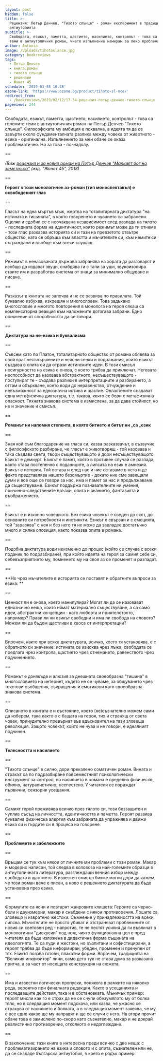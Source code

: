 ```yaml
---
layout: post
hidden: false
title: >-
  Рецензия: Петър Денчев, "Тихото слънце" - роман експеримент в традицията на
  антиутопията
subtitle: >-
  Свободата, езикът, паметта, щастието, насилието, контролът - това са големите
  теми в антиутопичния роман, чието изпълнение намирам за леко проблематично
author: Antonia
image: /Uploads/tihotoslance.jpg
category: bookreviews
tags:
  - Петър Денчев
  - книга.роман
  - тихото слънце
  - рецензии
  - Жанет 45
schedule: '2019-03-08 10:38'
ozone-link: 'https://www.ozone.bg/product/tihoto-sl-nce/'
redirect_from:
  - /bookreviews/2019/02/12/17-34-рецензия-петър-денчев-тихото-слънце
pageviews: 244
---
```

Свободата, езикът, паметта, щастието, насилието, контролът - това са големите теми в антиутопичния роман на Петър Денчев "Тихото слънце". Философската му амбиция е похвална, а идеята тя да се завърти около фундаменталната разлика между човека от животното - езика - оригинална. Изпълнението за мен обаче се оказа проблематично. Но за това - по-надолу. 

\==

_(Виж [рецензия и за новия роман на Петър Денчев "Малкият бог на земетръса"](https://literaturnirazgovori.com/bookreviews/2019/02/19/10-56-%D1%80%D0%B5%D1%86%D0%B5%D0%BD%D0%B7%D0%B8%D1%8F-%D0%BF%D0%B5%D1%82%D1%8A%D1%80-%D0%B4%D0%B5%D0%BD%D1%87%D0%B5%D0%B2-%D0%BC%D0%B0%D0%BB%D0%BA%D0%B8%D1%8F%D1%82-%D0%B1%D0%BE%D0%B3-%D0%BD%D0%B0-%D0%B7%D0%B5%D0%BC%D0%B5%D1%82%D1%80%D1%8A%D1%81%D0%B0-%D1%81%D0%B5%D0%B1%D0%B5%D1%80%D0%B0%D0%B7%D0%B1%D0%B8%D1%80%D0%B0%D0%BD%D0%B5%D1%82%D0%BE-%D0%BA%D0%B0%D1%82%D0%BE-%D0%BF%D0%BE%D0%B7%D0%BD%D0%B0%D0%BD%D0%B8%D0%B5-%D0%B7%D0%B0-%D1%81%D0%BE%D0%B1%D1%81%D1%82%D0%B2%D0%B5%D0%BD%D0%B8%D1%82%D0%B5-%D0%BD%D0%B8-%D0%BA%D0%B0%D1%82%D0%B0%D1%81%D1%82%D1%80%D0%BE%D1%84%D0%B8.html) (изд. "Жанет 45", 2018)_

\==

**Героят в този монологичен аз-роман (тип моноспектакъл) е освободеният глас**

\==

Гласът на една мъртъв мъж, жертва на тоталитарната диктатура "на истината и тишината", в която говоренето и чуването са забранени. Оцелял и сдобил се с неочаквана независимост след разпада на тялото - последната форма на идентичност, която режимът може да ти отнеме - този глас разказва историята си и тази на превзетото отвътре общество, като се обръща към властта и мъчителите си, към немите си съграждани и въобще към всеки слушащ. 

\==

Режимът в неназованата държава забранява на хората да разговарят и изобщо да издават звуци, снабдява ги с тапи за уши, звукоизолира стаите им и разработва система от знаци за минимално общуване и писане. 

\==

Разказът в книгата не започва и не се развива по правилата. Той буквално избухва, изкрещян и многословен. Това задъхано многословие и многото повторения в монолога на героя сякаш са компенсаторна реакция към наложените дотогава забрани. Едно опиянение от способността да се говори. 

\==

**Диктатура на не-езика и буквализма**

\==

Съвсем като по Платон, тоталитарното общество от романа обявява за свой враг несъвършените и неясни сенки и подражания, които езикът създава в опита си да отрази истинските идеи. В този смисъл несигурността на езика е онова, с което трябва да приключат. Неговата неспособност да назовава абстрактното, несъществуващото - постулират те - създава разлики в интерпретациите и разбирането, а оттам и объркване, което води до неравенство, отчуждение и невъзможност за еднозначна истина и щастие. Овластените създават една метафизична диктатура, т.е. такава, която се бори с метафизична опасност. Тяхната знакова система е измислена, за да дава стойност, но не и значение и смисъл. 

\==

**Романът ни напомня степента, в която битието и битът ни _са _език**

\==

Зная кой съм благодарение на гласа си, казва разказвачът, в съзвучие с философското разбиране, че гласът е животворящ - той назовава и така създава света, твори съществуващото и дори несъществуващото. Езикът е демиург. Езикът е памет, която в противен случай се разпада, както става постепенно с поданиците, а липсата на език е амнезия. Езикът е история. Той остава и след нас и ние оставаме в него и де факто представлява нашето безсмъртие - докато ние сме завещали думи и все още се говори за нас, има и памет за нас и продължаваме да съществуваме. Езикът поддържа познавателните ни умения, причинно-следствените връзки, опита и знанието, фантазията и въображението. 

\==

Езикът е и изконно човешкото. Без езика човекът е сведен до скот, до основните си потребности и инстинкти. Езикът е свързан и с емоцията, той "заразява" с нея и без него тя не може да завладее достатъчно много и силна опозиция, както показва опита в романа.

\==

Подобна диктатура води неизменно до процес (който се случва с всеки поданик по подразбиране), при който идеята на героя за самия себе си, себевъзприятието му, помненето му на своя аз се променят и разпадат.

\==

**Но чрез мъчителите в историята се поставят и обратните въпроси за езика: **

\==

Ценност ли е онова, което манипулира? Могат ли да се назовават еднозначно неща, които нямат материално съществуване, а са само идеи, абстрактни концепции - като любовта и приятелството, например? Прави ли ни езикът свободни и има ли свобода на словото? Можем ли да бъдем щастливи в хаоса от интерпретации?

\==

Впрочем, както при всяка диктатурата, всичко, което тя установява, е с обратното си значение: истината се изисква чрез лъжа, свободата се предлага чрез контрола, щастието чрез отнемането, равенството чрез подчинението.

\==

Романът е донякъде и алюзия за днешната своеобразна "тишина" в многословието на интернет, където не се чуваме, за общуването чрез текстови съобщения, съкращения и емотикони като своеобразна знакова система.

\==

Описаното в книгата е и състояние, което (не)съзнателно можем сами да изберем, така както е с бащата на героя, тих и странящ от света човек, принудително превърнат във вдъхновител на тази зловеща революция. Защото човекът, който не чува и не говори, е идеалният подчинен. 

\==

**Телесността и насилието**

\==

"Тихото слънце" е силно, дори прекалено соматичен роман. Вината и страхът са по подразбиране повсеместният психологически инструмент за контрол, но насилието в романа е пределно физическо, обилно, натуралистично, неспестено. У читателя се пораждат първични, сензорни усещания. 

\==

Самият герой преживява всичко през тялото си, този беззащитен и чуплив съсъд на личността, идентичността и паметта. Героят развива буквална физическа алергия към забраната да упражнява и движи езика си и гърдите си в процеса на говорене. 

\==

**Проблемите и забележките**

\==

Връщам се тук към някои от личните ми проблеми с този роман. Макар и модерно написан, той следва в коловоза на най-големите образци в антиутопичната литература, разглеждащи вечния избор между свободата и щастието. В известен смисъл бихме могли дори да кажем, че този роман вече е писан, а ново е решението диктатурата да бъде установена през езика. 

\==

Формулите са ясни и повтарят жанровите клишета: Героите са черно-бели и двуизмерни, макар и снабдени с някои противоречия. Лошите са зловещо и извратено жестоки. Съмнение у принадлежността на всеки липсва. Мъчителите не просто убиват и отстраняват проблемните от новия си световен ред - напротив, те не пестят усилия да ги въвличат в монологични "дискусии" под нож, чиято функционална цел е пред читателя да бъде изложена в дидактична форма същината на идеологията. Те са луди и жестоки, но възпитани и софистицирани, а героят трябва да бъде информиран, убеден, променен и пречупен от тях. Езикът ползва готови, плакатни форми. Впрочем, традицията на "Великия инквизитор" личи, само дето тук не става дума за разказана притча, а за част от носещата конструкция на сюжета.

\==

Има и известни логически пропуски, понякога в рамките на няколко реда, вероятно при финалната редакция. Както в усещанията и последващите действия, така и в обстановката. Мъничък пример: героят мисли как го е страх да не се счупи обезумялото му от болка тяло, но в следващия момент подскача, или казва, че ужасно се страхува от насилието и болката, а в следващия момент заявява, че му е все едно какво ще му направят и ще се случи с него. На втори прочит обаче това е замислено по-скоро като съзнателно, макар и не докрай реалистично противоречие, отколкото е недоглеждане. 

\==

В заключение: тази книга е интересна преди всичко с две неща: с проблематизирането на езика и словото и с опита, съзнателен или не, да се създаде българска антиутопия, в което е рядък пример.
